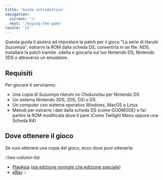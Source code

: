 ```yaml
---
title: 'Guida introduttiva'
navigation:
  current: '/'
  next: '/buying-the-game'
locale: 'it'
---
```


Questa guida ti aiuterà ad impostare la patch per il gioco "La serie di Haruhi Suzumiya", estrarre la ROM dalla scheda DS, convertirla in un file .NDS, installare la patch tramite .xdelta e giocarla sul tuo Nintendo DS, Nintendo 3DS o attraverso un emulatore.

## Requisiti
Per giocare ti serviranno:


* Una copia di *Suzumiya Haruhi no Chokuretsu* per Nintendo DS
* Un sistema Nintendo 3DS, 2DS, DSi o DS
* Un computer con sistema operativo Windows, MacOS o Linux
* Metodi per estrarre i dati dalla scheda DS (come GODMODE) e far partire la ROM modificata dove ti pare (Come Twilight Menu oppure una Scheda R4)


## Dove ottenere il gioco
Se vuoi ottenere una copia del gioco, ecco dove puoi ottenerla:

::two-column-list
* [PlayAsia](https://www.play-asia.com/suzumiya-haruhi-no-chokuretsu/13/70337q) ([sia edizione normale che edizione speciale](https://www.play-asia.com/suzumiya-haruhi-no-chokuretsu-chou-sos-dandanin-collection/13/70337s))
* [eBay](https://www.ebay.com/sch?&_nkw=Suzumiya+Haruhi+no+Chokuretsu)
::